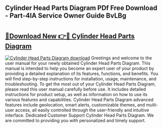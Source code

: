 ## Cylinder Head Parts Diagram PDf Free Download - Part-4IA Service Owner Guide BvLBg

# <h2><a href="http://dfunamj.blite.top/?on=Cylinder+Head+Parts+Diagram">🔗Download New 👉🔴 Cylinder Head Parts Diagram</a></h2>

[![Cylinder Head Parts Diagram download](https://i.imgur.com/lujVjoI.png)](http://dfunamj.blite.top/?on=Cylinder+Head+Parts+Diagram)
Greetings and welcome to the user manual for your newly obtained Cylinder Head Parts Diagram. This manual is intended to help you become an expert user of your product by providing a detailed explanation of its features, functions, and benefits. You will find step-by-step instructions for installation, usage, maintenance, and troubleshooting. To get the most out of your Cylinder Head Parts Diagram, please read this user manual carefully before use. It includes detailed instructions for product setup, as well as information on how to use its various features and capabilities. Cylinder Head Parts Diagram advanced features include geolocation, smart alerts, customizable themes, and multi-user access, all easily controlled through the user-friendly and intuitive interface. Dedicated Customer Support Cylinder Head Parts Diagram. We are committed to providing you with personalized and timely support.
